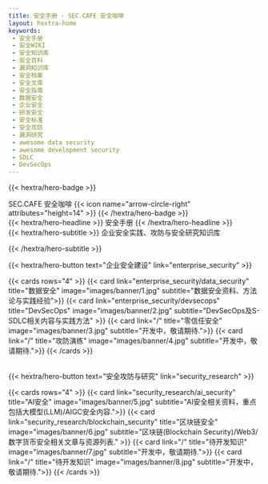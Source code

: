 ```yaml
---
title: 安全手册 - SEC.CAFE 安全咖啡
layout: hextra-home
keywords:
 - 安全手册
 - 安全WIKI
 - 安全知识库
 - 安全百科
 - 漏洞知识库
 - 安全档案
 - 安全文库
 - 安全指南
 - 数据安全
 - 企业安全
 - 研发安全
 - 安全标准
 - 安全攻防
 - 漏洞研究
 - awesome data security
 - awesome development security
 - SDLC
 - DevSecOps
---
```


{{< hextra/hero-badge >}}
  <div class="w-2 h-2 rounded-full bg-primary-400"></div>
  <span>SEC.CAFE 安全咖啡</span>
  {{< icon name="arrow-circle-right" attributes="height=14" >}}
{{< /hextra/hero-badge >}}

<div class="mt-6 mb-6">
{{< hextra/hero-headline >}}
  安全手册
{{< /hextra/hero-headline >}}
</div>

<div class="mb-12">
{{< hextra/hero-subtitle >}}
  企业安全实践、攻防与安全研究知识库&nbsp;<br class="sm:block hidden" />
  
{{< /hextra/hero-subtitle >}}
</div>

<div class="mb-6">
{{< hextra/hero-button text="企业安全建设" link="enterprise_security" >}}
</div>

{{< cards rows="4" >}}
  {{< card link="enterprise_security/data_security" title="数据安全" image="images/banner/1.jpg" subtitle="数据安全资料、方法论与实践经验">}}
  {{< card link="enterprise_security/devsecops" title="DevSecOps" image="images/banner/2.jpg" subtitle="DevSecOps及S-SDLC相关内容与实践方法" >}}
  {{< card link="/" title="零信任安全" image="images/banner/3.jpg" subtitle="开发中，敬请期待.">}}
  {{< card link="/" title="攻防演练" image="images/banner/4.jpg" subtitle="开发中，敬请期待.">}}
{{< /cards >}}

<div class="mt-6">&nbsp;</div>

<div class="mb-6">
{{< hextra/hero-button text="安全攻防与研究" link="security_research" >}}
</div>

{{< cards rows="4" >}}
  {{< card link="security_research/ai_security" title="AI安全" image="images/banner/5.jpg" subtitle="AI安全相关资料，重点包括大模型(LLM)/AIGC安全内容.">}}
  {{< card link="security_research/blockchain_security" title="区块链安全" image="images/banner/6.jpg" subtitle="区块链(Blockchain Security)/Web3/数字货币安全相关文章与资源列表." >}}
  {{< card link="/" title="待开发知识" image="images/banner/7.jpg" subtitle="开发中，敬请期待.">}}
  {{< card link="/" title="待开发知识" image="images/banner/8.jpg" subtitle="开发中，敬请期待.">}}
{{< /cards >}}
